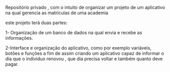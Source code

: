 Repositório privado , com o intuito de organizar um projeto de um aplicativo na qual gerencia as matrículas de uma academia

este projeto terá duas partes:

1- Organização de um banco de dados na qual envia e recebe as informações.

2-Interface e organização do aplicativo, como por exemplo  variáveis, botões e  funções 
a fim de assim criando um aplicativo capaz de informar o dia que o individuo renovou , que dia precisa voltar e também quanto deve pagar.
